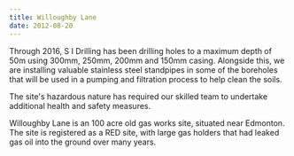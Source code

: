```yaml
---
title: Willoughby Lane
date: 2012-08-20
---
```

Through 2016, S I Drilling has been drilling holes to a maximum depth of 50m using 300mm, 250mm, 200mm and 150mm casing. Alongside this, we are installing valuable stainless steel standpipes in some of the boreholes that will be used in a pumping and filtration process to help clean the soils.

The site's hazardous nature has required our skilled team to undertake additional health and safety measures.

Willoughby Lane is an 100 acre old gas works site, situated near Edmonton. The site is registered as a RED site, with large gas holders that had leaked gas oil into the ground over many years.
